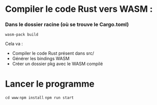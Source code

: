 # Compiler le code Rust vers WASM :

### Dans le dossier racine (où se trouve le Cargo.toml)
```wasm-pack build```

Cela va :

- Compiler le code Rust présent dans src/
- Générer les bindings WASM
- Créer un dossier pkg avec le WASM compilé


# Lancer le programme
``` cd www ```
``` npm install ```
``` npm run start ```